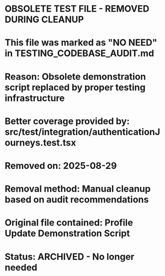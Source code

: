 # OBSOLETE TEST FILE - REMOVED DURING CLEANUP
#
# This file was marked as "NO NEED" in TESTING_CODEBASE_AUDIT.md
# Reason: Obsolete demonstration script replaced by proper testing infrastructure
# Better coverage provided by: src/test/integration/authenticationJourneys.test.tsx
# Removed on: 2025-08-29
# Removal method: Manual cleanup based on audit recommendations
#
# Original file contained: Profile Update Demonstration Script
# Status: ARCHIVED - No longer needed
